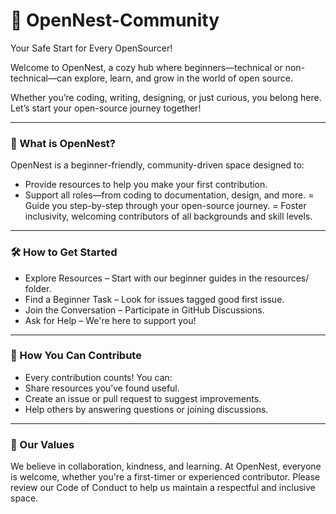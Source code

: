 # 🌸 OpenNest-Community

Your Safe Start for Every OpenSourcer!

Welcome to OpenNest, a cozy hub where beginners—technical or non-technical—can explore, learn, and grow in the world of open source.

Whether you’re coding, writing, designing, or just curious, you belong here. Let’s start your open-source journey together!

---

### 🌟 What is OpenNest?

OpenNest is a beginner-friendly, community-driven space designed to:

- Provide resources to help you make your first contribution.
- Support all roles—from coding to documentation, design, and more.
  = Guide you step-by-step through your open-source journey.
  = Foster inclusivity, welcoming contributors of all backgrounds and skill levels.

---

### 🛠️ How to Get Started

- Explore Resources – Start with our beginner guides in the resources/ folder.
- Find a Beginner Task – Look for issues tagged good first issue.
- Join the Conversation – Participate in GitHub Discussions.
- Ask for Help – We're here to support you!

---

### 🌱 How You Can Contribute

- Every contribution counts! You can:
- Share resources you’ve found useful.
- Create an issue or pull request to suggest improvements.
- Help others by answering questions or joining discussions.

---

### 💌 Our Values

We believe in collaboration, kindness, and learning.
At OpenNest, everyone is welcome, whether you're a first-timer or experienced contributor. Please review our Code of Conduct to help us maintain a respectful and inclusive space.
